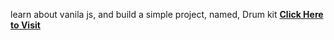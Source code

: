 learn about vanila js, and build a simple project, named, Drum kit
**[Click Here to Visit](https://github.com/devakashsharma/JS-30/tree/main/01%20-%20JS%20Drum%20Kit)**